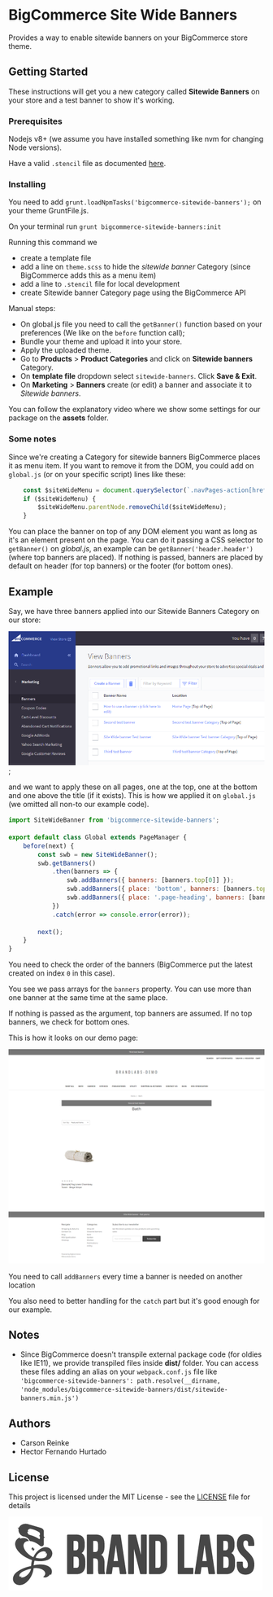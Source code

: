 # BigCommerce Site Wide Banners

Provides a way to enable sitewide banners on your BigCommerce store theme.

## Getting Started

These instructions will get you a new category called __Sitewide Banners__ on your store and a test banner to show it's working.

### Prerequisites

Nodejs v8+ (we assume you have installed something like nvm for changing Node versions).

Have a valid `.stencil` file as documented [here](https://stencil.bigcommerce.com/docs/initializing-stencil#legacy).

### Installing

You need to add `grunt.loadNpmTasks('bigcommerce-sitewide-banners');` on your theme GruntFile.js.

On your terminal run `grunt bigcommerce-sitewide-banners:init`

Running this command we
- create a template file
- add a line on `theme.scss` to hide the _sitewide banner_ Category (since BigCommerce adds this as a menu item)
- add a line to `.stencil` file for local development
- create Sitewide banner Category page using the BigCommerce API

Manual steps:
- On global.js file you need to call the `getBanner()` function based on your preferences (We like on the `before` function call);
- Bundle your theme and upload it into your store.
- Apply the uploaded theme.
- Go to __Products__ > __Product Categories__ and click on __Sitewide banners__ Category.
- On __template file__ dropdown select `sitewide-banners`. Click __Save & Exit__.
- On __Marketing__ > __Banners__ create (or edit) a banner and associate it to _Sitewide banners_. 

You can follow the explanatory video where we show some settings for our package on the __assets__ folder.

### Some notes

Since we're creating a Category for sitewide banners BigCommerce places it as menu item. If you want to remove it from the DOM, you could add on `global.js` (or on your specific script) lines like these:

```javascript
    const $siteWideMenu = document.querySelector(`.navPages-action[href="/sitewide-banners/"]`);
    if ($siteWideMenu) {
        $siteWideMenu.parentNode.removeChild($siteWideMenu);
    }
```

You can place the banner on top of any DOM element you want as long as it's an element present on the page. You can do it passing a CSS selector to `getBanner()` on _global.js_, an example can be `getBanner('header.header')` (where top banners are placed). If nothing is passed, banners are placed by default on header (for top banners) or the footer (for bottom ones).

## Example

Say, we have three banners applied into our Sitewide Banners Category on our store:

![](./assets/banners-dashboard.png);

and we want to apply these on all pages, one at the top, one at the bottom and one above the title (if it exists). This is how we applied it on `global.js` (we omitted all non-to our example code).

```javascript
import SiteWideBanner from 'bigcommerce-sitewide-banners';

export default class Global extends PageManager {
    before(next) {
        const swb = new SiteWideBanner();
        swb.getBanners()
            .then(banners => {
                swb.addBanners({ banners: [banners.top[0]] });
                swb.addBanners({ place: 'bottom', banners: [banners.top[1]] });
                swb.addBanners({ place: '.page-heading', banners: [banners.top[2]] });
            })
            .catch(error => console.error(error));

        next();
    }
}
```

You need to check the order of the banners (BigCommerce put the latest created on index `0` in this case).

You see we pass arrays for the `banners` property. You can use more than one banner at the same time at the same place.

If nothing is passed as the argument, top banners are assumed. If no top banners, we check for bottom ones.

This is how it looks on our demo page:

![](./assets/demo.png)

You need to call `addBanners` every time a banner is needed on another location

You also need to better handling for the `catch` part but it's good enough for our example.

## Notes
- Since BigCommerce doesn't transpile external package code (for oldies like IE11), we provide transpiled files inside __dist/__ folder. You can access these files adding an alias on your `webpack.conf.js` file like `'bigcommerce-sitewide-banners': path.resolve(__dirname, 'node_modules/bigcommerce-sitewide-banners/dist/sitewide-banners.min.js')`

## Authors
* Carson Reinke
* Hector Fernando Hurtado

## License

This project is licensed under the MIT License - see the [LICENSE](LICENSE) file for details

[![alt text](/assets/brandlabs.png)](http://www.brandlabs.us/?utm_source=gitlab&utm_medium=technology_referral&utm_campaign=brandlabs-bigcommerce-sitewide-banners)
